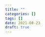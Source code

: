 ```yaml
---
title: ""
categories: []
tags: []
date: 2021-08-23
draft: true
---
```


<!--

* update pg_cast

* cast explicites ::

* cast implicites après 8.3 
https://dba.stackexchange.com/questions/82511/how-to-enable-implicit-casts-in-postgresql-9-2
http://blog.ioguix.net/postgresql/2010/12/11/Problems-and-workaround-recreating-casts-with-8.3+.html

https://www.postgresql.org/docs/current/typeconv.html

* classes d'opérateurs
https://www.postgresql.org/message-id/do4dpl%242f6t%241%40news.hub.org

-->
